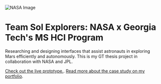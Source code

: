![NASA Image](https://www.tushar.work/_next/image?url=%2Fstatic%2Fimages%2Fnasa%2Fbanner-3.png&w=1920&q=100)

# Team Sol Explorers: NASA x Georgia Tech's MS HCI Program
Researching and designing interfaces that assist astronauts in exploring Mars efficiently and autonomously. This is my GT thesis project in collaboration with NASA and JPL.

[Check out the live prototype.](https://tushgup.github.io/team-sol).
[Read more about the case study on my portfolio](https://www.tushar.work/design/nasa).
